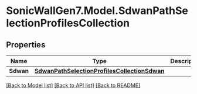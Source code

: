 # SonicWallGen7.Model.SdwanPathSelectionProfilesCollection

## Properties

Name | Type | Description | Notes
------------ | ------------- | ------------- | -------------
**Sdwan** | [**SdwanPathSelectionProfilesCollectionSdwan**](SdwanPathSelectionProfilesCollectionSdwan.md) |  | [optional] 

[[Back to Model list]](../README.md#documentation-for-models) [[Back to API list]](../README.md#documentation-for-api-endpoints) [[Back to README]](../README.md)

